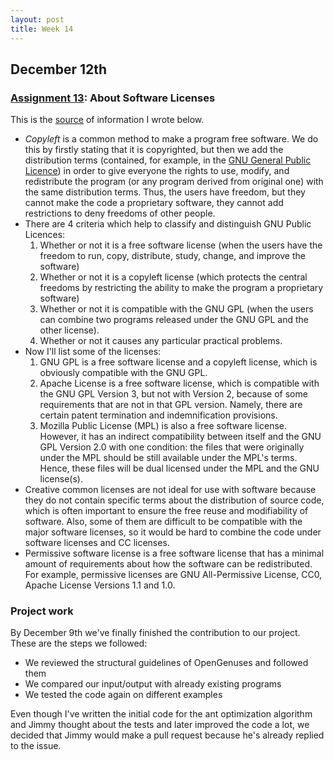 ```yaml
---
layout: post
title: Week 14
---
```



## December 12th
### [Assignment 13](http://www.compsci.hunter.cuny.edu/~sweiss/course_materials/cs_ossd/assignments/assignment_13_licenses.pdf):  About Software Licenses

This is the [source](https://www.gnu.org/licenses/licenses.html) of information I wrote below.

* *Copyleft* is a common method to make a program free software. We do this by firstly stating that it is copyrighted, but then we add the distribution terms (contained, for example, in the [GNU General Public Licence](https://www.gnu.org/licenses/gpl-3.0.html)) in order to give everyone the rights to use, modify, and redistribute the program (or any program derived from original one) with the same distribution terms. Thus, the users have freedom, but they cannot make the code a proprietary software, they cannot add restrictions to deny freedoms of other people.
* There are 4 criteria which help to classify and distinguish GNU Public Licences:
  1. Whether or not it is a free software license (when the users have the freedom to run, copy, distribute, study, change, and improve the software)
  2. Whether or not it is a copyleft license (which protects the central freedoms by restricting the ability to make the program a proprietary software)
  3. Whether or not it is compatible with the GNU GPL (when the users can combine two programs released under the GNU GPL and the other license).
  4. Whether or not it causes any particular practical problems.
* Now I'll list some of the licenses:
  1. GNU GPL is a free software license and a copyleft license, which is obviously compatible with the GNU GPL.
  2. Apache License is a free software license, which is compatible with the GNU GPL Version 3, but not with Version 2, because of some requirements that are not in that GPL version. Namely, there are certain patent termination and indemnification provisions.
  3. Mozilla Public License (MPL) is also a free software license. However, it has an indirect compatibility between itself and the GNU GPL Version 2.0 with one condition: the files that were originally under the MPL should be still available under the MPL's terms. Hence, these files will be dual licensed under the MPL and the GNU license(s).
* Creative common licenses are not ideal for use with software because they do not contain specific terms about the distribution of source code, which is often important to ensure the free reuse and modifiability of software. Also, some of them are difficult to be compatible with the major software licenses, so it would be hard to combine the code under software licenses and CC licenses.
* Permissive software license is a free software license that has a minimal amount of requirements about how the software can be redistributed. For example, permissive licenses are GNU All-Permissive License, CC0, Apache License Versions 1.1 and 1.0.

### Project work
By December 9th we've finally finished the contribution to our project. These are the steps we followed:
* We reviewed the structural guidelines of OpenGenuses and followed them
* We compared our input/output with already existing programs
* We tested the code again on different examples 

Even though I've written the initial code for the ant optimization algorithm and Jimmy thought about the tests and later improved the code a lot, we decided that Jimmy would make a pull request because he's already replied to the issue.  
